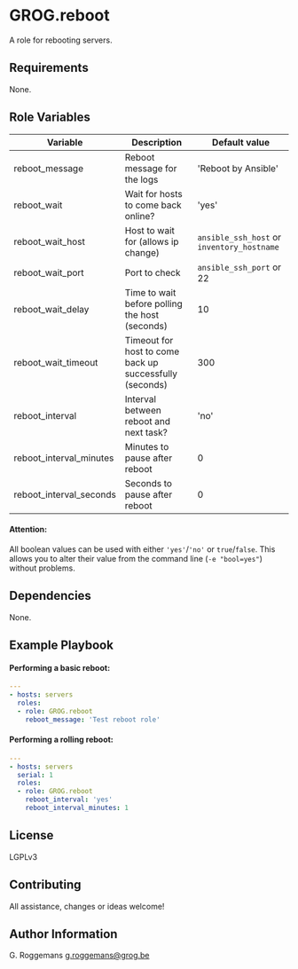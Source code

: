 # GROG.reboot

A role for rebooting servers.

## Requirements

None.

## Role Variables

| Variable | Description | Default value |
|----------|-------------|---------------|
| reboot_message | Reboot message for the logs | 'Reboot by Ansible' |
| reboot_wait | Wait for hosts to come back online? | 'yes' |
| reboot_wait_host | Host to wait for (allows ip change) | `ansible_ssh_host` or `inventory_hostname` |
| reboot_wait_port | Port to check | `ansible_ssh_port` or 22 |
| reboot_wait_delay | Time to wait before polling the host (seconds) | 10 |
| reboot_wait_timeout | Timeout for host to come back up successfully (seconds) | 300 |
| reboot_interval | Interval between reboot and next task? | 'no' |
| reboot_interval_minutes | Minutes to pause after reboot | 0 |
| reboot_interval_seconds | Seconds to pause after reboot | 0 |

#### Attention:
All boolean values can be used with either `'yes'`/`'no'` or `true`/`false`.
This allows you to alter their value from the command line (`-e "bool=yes"`)
without problems.

## Dependencies

None.

## Example Playbook

#### Performing a basic reboot:

```yaml
---
- hosts: servers
  roles:
  - role: GROG.reboot
    reboot_message: 'Test reboot role'
```

#### Performing a rolling reboot:

```yaml
---
- hosts: servers
  serial: 1
  roles:
  - role: GROG.reboot
    reboot_interval: 'yes'
    reboot_interval_minutes: 1
```

## License

LGPLv3

## Contributing

All assistance, changes or ideas welcome!

## Author Information

G. Roggemans <g.roggemans@grog.be>

